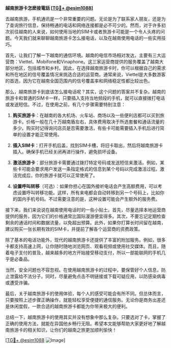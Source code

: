 **越南旅游卡怎麽接電話 [[TG💪+ @esim1088](https://t.me/s/esim1088)]**

去越南旅游，手机通讯是一个非常重要的问题。无论是为了联系家人朋友，还是为了查询旅行信息，保持畅通的电话和网络连接都是必不可少的。然而，对于许多初次前往越南的人来说，如何使用当地的SIM卡或者旅游卡可能是一个令人头疼的问题。今天我们就来聊聊越南旅游卡怎么接电话，以及在越南使用电话的一些实用技巧。

首先，让我们了解一下越南的通信环境。越南的电信市场相对发达，主要有三大运营商：Viettel、Mobifone和Vinaphone。这三家运营商提供的服务覆盖了越南大部分地区，包括城市和乡村。因此，在选择越南旅游卡时，你可以根据自己的需求和所在地区的信号覆盖情况来挑选合适的运营商。通常来说，Viettel是大多数游客的首选，因为它在越南全国范围内的信号覆盖率和网络稳定性都比较出色。

那么，越南旅游卡到底该怎么接电话呢？其实，这个问题的答案并不复杂。越南的旅游卡和普通的SIM卡一样，只要插入支持当地频段的手机，就可以直接拨打电话或发送短信。不过，在使用之前，有几个步骤需要特别注意：

1. **购买旅游卡**：在越南的各大机场、火车站、商场以及一些便利店都可以买到旅游卡。价格一般在几十万越南盾左右，具体费用取决于所选套餐和通话流量的多少。购买时记得询问店员是否需要激活，有些卡可能需要插入手机后进行简单的设置才能正常使用。

2. **插入SIM卡**：打开手机后盖，找到SIM卡槽，将旧卡取出，然后将越南旅游卡插入。确保手机已经关闭再进行操作，避免损坏设备。

3. **激活旅游卡**：部分旅游卡需要通过拨打特定号码或发送短信来激活。例如，某些卡可能会要求用户发送一条指定格式的信息到某个号码以完成激活过程。激活完成后，你的旅游卡就可以正常使用了。

4. **设置呼叫转移**（可选）：如果你担心在国外接听电话会产生高额费用，可以考虑设置呼叫转移功能。这样，所有来电都会自动转移到另一个号码上，比如你的国内手机号码。不过需要注意的是，这种设置可能会产生额外的服务费。

接下来，我们来说说在越南使用电话时的一些小贴士。首先，尽量选择本地运营商提供的服务，因为它们的价格通常比国际漫游便宜得多。其次，不要忘记定期检查剩余的通话时间和数据流量，以免超出预算。此外，如果你打算长时间留在越南，建议购买一张长期有效的SIM卡，并提前了解各个运营商的资费政策。

除了基本的电话功能外，现代的越南旅游卡还提供了丰富的附加服务。例如，很多卡都支持高速上网，让你随时随地浏览网页、观看视频或使用社交媒体。而且，随着电子支付的普及，越来越多的地方开始接受移动支付，所以一部能联网的手机几乎是必备品。

当然，安全问题也不容忽视。在使用越南旅游卡的过程中，要保管好个人信息，防止泄露给不法分子。同时，尽量避免点击不明链接或下载可疑应用，以防感染病毒或遭受诈骗。

最后，关于越南旅游卡的使用体验，每个人的感受可能会有所不同。但总体而言，只要按照上述步骤正确操作，就能轻松享受便捷的通信服务。无论你是商务出差还是休闲度假，一款合适的越南旅游卡都能为你带来极大的便利。

总结一下，越南旅游卡的使用其实并没有想象中那么复杂。只要选对了卡，掌握了正确的使用方法，就能在异国他乡畅行无阻。希望本文能够帮助大家更好地了解越南旅游卡的相关知识，让你们的越南之旅更加顺利愉快！

[[TG💪+ @esim1088](https://t.me/s/esim1088) ![Image](https://i.postimg.cc/4NQfJmqS/Snipaste-2025-05-13-00-14-12.png)]